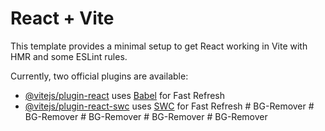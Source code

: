 # React + Vite

This template provides a minimal setup to get React working in Vite with HMR and some ESLint rules.

Currently, two official plugins are available:

- [@vitejs/plugin-react](https://github.com/vitejs/vite-plugin-react/blob/main/packages/plugin-react/README.md) uses [Babel](https://babeljs.io/) for Fast Refresh
- [@vitejs/plugin-react-swc](https://github.com/vitejs/vite-plugin-react-swc) uses [SWC](https://swc.rs/) for Fast Refresh
#   B G - R e m o v e r  
 #   B G - R e m o v e r  
 #   B G - R e m o v e r  
 #   B G - R e m o v e r  
 #   B G - R e m o v e r  
 